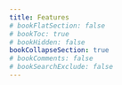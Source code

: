 ```yaml
---
title: Features
# bookFlatSection: false
# bookToc: true
# bookHidden: false
bookCollapseSection: true
# bookComments: false
# bookSearchExclude: false
---
```

